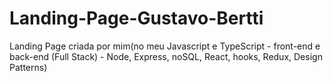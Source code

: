 # Landing-Page-Gustavo-Bertti
Landing Page criada por mim(no meu Javascript e TypeScript - front-end e back-end (Full Stack) - Node, Express, noSQL, React, hooks, Redux, Design Patterns)
